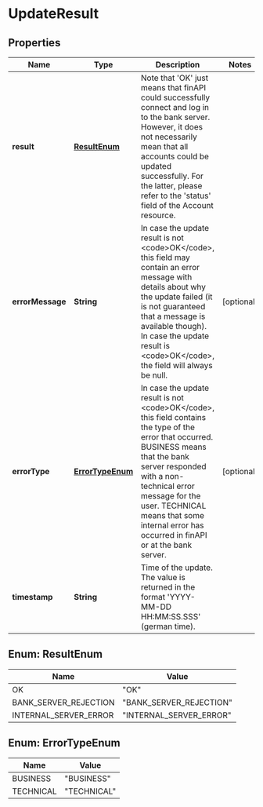 
# UpdateResult

## Properties
Name | Type | Description | Notes
------------ | ------------- | ------------- | -------------
**result** | [**ResultEnum**](#ResultEnum) | Note that &#39;OK&#39; just means that finAPI could successfully connect and log in to the bank server. However, it does not necessarily mean that all accounts could be updated successfully. For the latter, please refer to the &#39;status&#39; field of the Account resource. | 
**errorMessage** | **String** | In case the update result is not &lt;code&gt;OK&lt;/code&gt;, this field may contain an error message with details about why the update failed (it is not guaranteed that a message is available though). In case the update result is &lt;code&gt;OK&lt;/code&gt;, the field will always be null. |  [optional]
**errorType** | [**ErrorTypeEnum**](#ErrorTypeEnum) | In case the update result is not &lt;code&gt;OK&lt;/code&gt;, this field contains the type of the error that occurred. BUSINESS means that the bank server responded with a non-technical error message for the user. TECHNICAL means that some internal error has occurred in finAPI or at the bank server. |  [optional]
**timestamp** | **String** | Time of the update. The value is returned in the format &#39;YYYY-MM-DD HH:MM:SS.SSS&#39; (german time). | 


<a name="ResultEnum"></a>
## Enum: ResultEnum
Name | Value
---- | -----
OK | &quot;OK&quot;
BANK_SERVER_REJECTION | &quot;BANK_SERVER_REJECTION&quot;
INTERNAL_SERVER_ERROR | &quot;INTERNAL_SERVER_ERROR&quot;


<a name="ErrorTypeEnum"></a>
## Enum: ErrorTypeEnum
Name | Value
---- | -----
BUSINESS | &quot;BUSINESS&quot;
TECHNICAL | &quot;TECHNICAL&quot;



